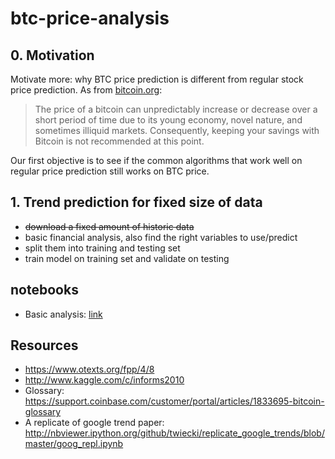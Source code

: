# btc-price-analysis

## 0. Motivation

Motivate more: why BTC price prediction is different from regular stock price prediction. As from [bitcoin.org](https://bitcoin.org/en/you-need-to-know):

> The price of a bitcoin can unpredictably increase or decrease over a short period of time due to its young economy, novel nature, and sometimes illiquid markets. Consequently, keeping your savings with Bitcoin is not recommended at this point. 

Our first objective is to see if the common algorithms that work well on regular price prediction still works on BTC price.

## 1. Trend prediction for fixed size of data

- ~~download a fixed amount of historic data~~
- basic financial analysis, also find the right variables to use/predict
- split them into training and testing set
- train model on training set and validate on testing

## notebooks

- Basic analysis: [link](http://nbviewer.ipython.org/github/yyl/btc-price-analysis/blob/master/basics.ipynb)

## Resources

- https://www.otexts.org/fpp/4/8
- http://www.kaggle.com/c/informs2010
- Glossary: https://support.coinbase.com/customer/portal/articles/1833695-bitcoin-glossary
- A replicate of google trend paper: http://nbviewer.ipython.org/github/twiecki/replicate_google_trends/blob/master/goog_repl.ipynb
